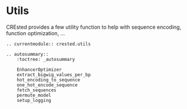 # Utils

CREsted provides a few utility function to help with sequence encoding, function optimization, ...

```{eval-rst}
.. currentmodule:: crested.utils
```

```{eval-rst}
.. autosummary::
    :toctree: _autosummary

    EnhancerOptimizer
    extract_bigwig_values_per_bp
    hot_encoding_to_sequence
    one_hot_encode_sequence
    fetch_sequences
    permute_model
    setup_logging
```
